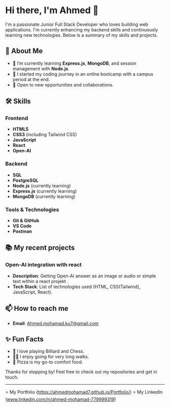 # Hi there, I'm Ahmed 👋

I'm a passionate Junior Full Stack Developer who loves building web applications. I'm currently enhancing my backend skills and continuously learning new technologies. Below is a summary of my skills and projects.

## 🚀 About Me

- 🌱 I’m currently learning **Express.js**, **MongoDB**, and session management with **Node.js**.
- 🏫 I started my coding journey in an online bootcamp with a campus period at the end.
- 💼 Open to new opportunities and collaborations.

## 🛠️ Skills

### Frontend
- **HTML5**
- **CSS3** (including Tailwind CSS)
- **JavaScript**
- **React**
- **Open-AI**

### Backend
- **SQL**
- **PostgreSQL**
- **Node.js** (currently learning)
- **Express.js** (currently learning)
- **MongoDB** (currently learning)

### Tools & Technologies
- **Git & GitHub**
- **VS Code**
- **Postman**

## 📚 My recent projects

### Open-AI integration with react 
- **Description**: Getting Open-AI answer as an image or audio or simple text within a react projekt .
- **Tech Stack**: List of technologies used (HTML, CSS(Tailwind), JavaScript, React).


## 📫 How to reach me
- **Email**: [Ahmed.mohamad.ku7@gmail.com](mailto:Ahmed.mohamad.ku7@gmail.com)

## ✨ Fun Facts
- 🎱 I love playing Billiard and Chess.
- 🚶‍♂️ I enjoy going for very long walks.
- 🍕 Pizza is my go-to comfort food.

Thanks for stopping by! Feel free to check out my repositories and get in touch.

---
⭐️ My Portfolio (https://ahmedmohamad7.github.io/Portfolio/)
⭐️ My LinkedIn (www.linkedin.com/in/ahmed-mohamad-779999319)
